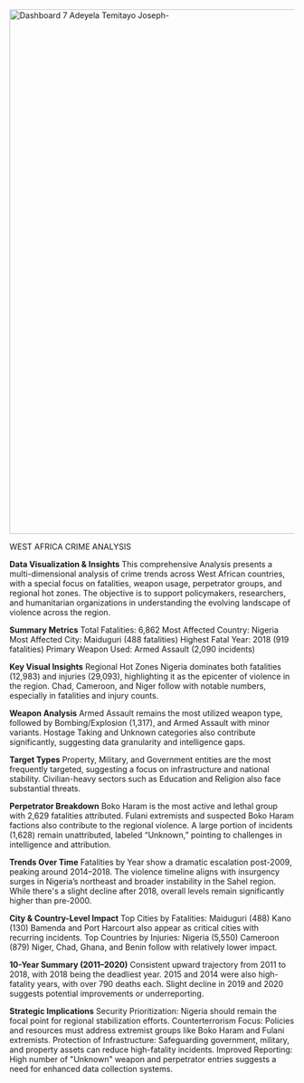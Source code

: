 
<img width="926" alt="Dashboard 7 Adeyela Temitayo Joseph-" src="https://github.com/user-attachments/assets/296c8d35-85b7-4df1-aec2-cebc71e89406" />

WEST AFRICA CRIME ANALYSIS 
 
**Data Visualization & Insights**
This comprehensive Analysis presents a multi-dimensional analysis of crime trends across West African countries, with a special focus on fatalities, weapon usage, perpetrator groups, and regional hot zones. The objective is to support policymakers, researchers, and humanitarian organizations in understanding the evolving landscape of violence across the region.

**Summary Metrics**
Total Fatalities: 6,862
Most Affected Country: Nigeria
Most Affected City: Maiduguri (488 fatalities)
Highest Fatal Year: 2018 (919 fatalities)
Primary Weapon Used: Armed Assault (2,090 incidents)

  **Key Visual Insights**
 Regional Hot Zones
Nigeria dominates both fatalities (12,983) and injuries (29,093), highlighting it as the epicenter of violence in the region.
Chad, Cameroon, and Niger follow with notable numbers, especially in fatalities and injury counts.

**Weapon Analysis**
Armed Assault remains the most utilized weapon type, followed by Bombing/Explosion (1,317), and Armed Assault with minor variants.
Hostage Taking and Unknown categories also contribute significantly, suggesting data granularity and intelligence gaps.

 **Target Types**
Property, Military, and Government entities are the most frequently targeted, suggesting a focus on infrastructure and national stability.
Civilian-heavy sectors such as Education and Religion also face substantial threats.

  **Perpetrator Breakdown**
Boko Haram is the most active and lethal group with 2,629 fatalities attributed.
Fulani extremists and suspected Boko Haram factions also contribute to the regional violence.
A large portion of incidents (1,628) remain unattributed, labeled “Unknown,” pointing to challenges in intelligence and attribution.

  **Trends Over Time**
Fatalities by Year show a dramatic escalation post-2009, peaking around 2014–2018.
The violence timeline aligns with insurgency surges in Nigeria’s northeast and broader instability in the Sahel region.
While there's a slight decline after 2018, overall levels remain significantly higher than pre-2000.

 **City & Country-Level Impact**
Top Cities by Fatalities:
Maiduguri (488)
Kano (130)
Bamenda and Port Harcourt also appear as critical cities with recurring incidents.
Top Countries by Injuries:
Nigeria (5,550)
Cameroon (879)
Niger, Chad, Ghana, and Benin follow with relatively lower impact.

 **10-Year Summary (2011–2020)**
Consistent upward trajectory from 2011 to 2018, with 2018 being the deadliest year.
2015 and 2014 were also high-fatality years, with over 790 deaths each.
Slight decline in 2019 and 2020 suggests potential improvements or underreporting.

  **Strategic Implications**
Security Prioritization: Nigeria should remain the focal point for regional stabilization efforts.
Counterterrorism Focus: Policies and resources must address extremist groups like Boko Haram and Fulani extremists.
Protection of Infrastructure: Safeguarding government, military, and property assets can reduce high-fatality incidents.
Improved Reporting: High number of "Unknown" weapon and perpetrator entries suggests a need for enhanced data collection systems.

 
